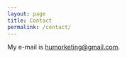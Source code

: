 ```yaml
---
layout: page
title: Contact
permalink: /contact/
---
```


My e-mail is [humorketing@gmail.com](mailto:humorketing@gmail.com).
